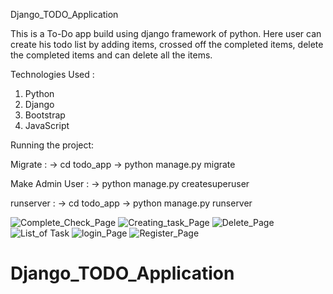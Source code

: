 Django_TODO_Application

This is a To-Do app build using django framework of python. Here user can create his todo list by adding items, crossed off the completed items, delete the completed items and can delete all the items.

Technologies Used :

1. Python
2. Django
3. Bootstrap
4. JavaScript

Running the project:

Migrate :
        -> cd todo_app
        -> python manage.py migrate
        
Make Admin User :
        -> python manage.py createsuperuser
        
runserver :
        -> cd todo_app 
        -> python manage.py runserver



![Complete_Check_Page](https://user-images.githubusercontent.com/72242598/196501401-50e0263c-3454-4d3e-b66c-39e5c5227692.png)
![Creating_task_Page](https://user-images.githubusercontent.com/72242598/196501412-c0d6f3ac-59ed-4477-9517-c0350f180724.png)
![Delete_Page](https://user-images.githubusercontent.com/72242598/196501420-fee0bc16-45dc-4ad6-a4d6-04ecfaed70cc.png)
![List_of Task](https://user-images.githubusercontent.com/72242598/196501421-f52631dd-0440-48c2-932f-8559a5618fc6.png)
![login_Page](https://user-images.githubusercontent.com/72242598/196501427-35c5c8a3-ef7c-4d30-b8ea-b98f80ac9980.png)
![Register_Page](https://user-images.githubusercontent.com/72242598/196501429-39bb282e-6f56-48b0-9435-11eb20fb0d09.png)
# Django_TODO_Application
